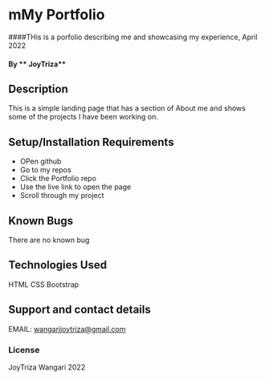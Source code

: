 # mMy Portfolio
####THis is a porfolio describing me and showcasing my experience, April 2022
#### By **  JoyTriza**
## Description
This is a simple landing page that has a section of About me and shows some of the projects I have been working on.
## Setup/Installation Requirements
* OPen github
* Go to my repos
* Click the Portfolio repo
* Use the live link to open the page
* Scroll through my project

## Known Bugs
There are no known bug
## Technologies Used
HTML
CSS
Bootstrap
## Support and contact details
EMAIL: wangarijoytriza@gmail.com
### License
JoyTriza Wangari
2022
